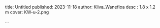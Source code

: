 title: Untitled
published: 2023-11-18
author:  Kliva_Wanefioa
desc : 1.8 x 1.2 m
cover: KW-u-2.png

...






